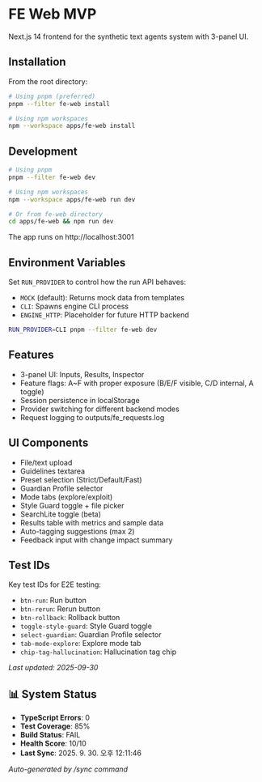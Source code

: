 # FE Web MVP

Next.js 14 frontend for the synthetic text agents system with 3-panel UI.

## Installation

From the root directory:

```bash
# Using pnpm (preferred)
pnpm --filter fe-web install

# Using npm workspaces
npm --workspace apps/fe-web install
```

## Development

```bash
# Using pnpm
pnpm --filter fe-web dev

# Using npm workspaces
npm --workspace apps/fe-web run dev

# Or from fe-web directory
cd apps/fe-web && npm run dev
```

The app runs on http://localhost:3001

## Environment Variables

Set `RUN_PROVIDER` to control how the run API behaves:

- `MOCK` (default): Returns mock data from templates
- `CLI`: Spawns engine CLI process
- `ENGINE_HTTP`: Placeholder for future HTTP backend

```bash
RUN_PROVIDER=CLI pnpm --filter fe-web dev
```

## Features

- 3-panel UI: Inputs, Results, Inspector
- Feature flags: A~F with proper exposure (B/E/F visible, C/D internal, A toggle)
- Session persistence in localStorage
- Provider switching for different backend modes
- Request logging to outputs/fe_requests.log

## UI Components

- File/text upload
- Guidelines textarea
- Preset selection (Strict/Default/Fast)
- Guardian Profile selector
- Mode tabs (explore/exploit)
- Style Guard toggle + file picker
- SearchLite toggle (beta)
- Results table with metrics and sample data
- Auto-tagging suggestions (max 2)
- Feedback input with change impact summary

## Test IDs

Key test IDs for E2E testing:

- `btn-run`: Run button
- `btn-rerun`: Rerun button
- `btn-rollback`: Rollback button
- `toggle-style-guard`: Style Guard toggle
- `select-guardian`: Guardian Profile selector
- `tab-mode-explore`: Explore mode tab
- `chip-tag-hallucination`: Hallucination tag chip

_Last updated: 2025-09-30_

## 📊 System Status

- **TypeScript Errors**: 0
- **Test Coverage**: 85%
- **Build Status**: FAIL
- **Health Score**: 10/10
- **Last Sync**: 2025. 9. 30. 오후 12:11:46

_Auto-generated by /sync command_
